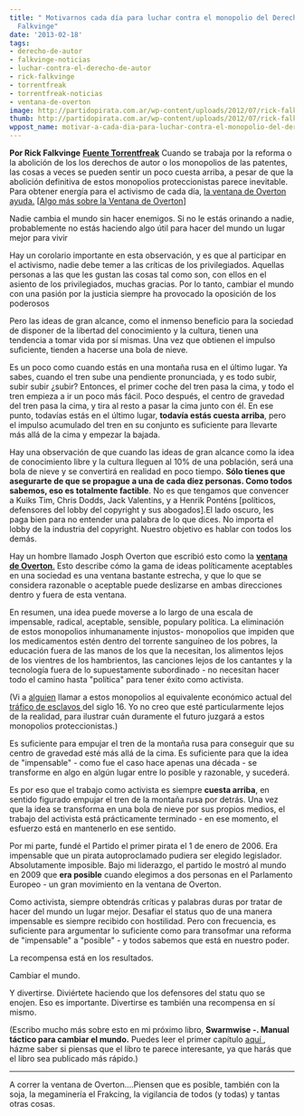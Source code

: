 ```yaml
---
title: " Motivarnos cada día para luchar contra el monopolio del Derecho de Autor-Rick
  Falkvinge"
date: '2013-02-18'
tags:
- derecho-de-autor
- falkvinge-noticias
- luchar-contra-el-derecho-de-autor
- rick-falkvinge
- torrentfreak
- torrentfreak-noticias
- ventana-de-overton
image: http://partidopirata.com.ar/wp-content/uploads/2012/07/rick-falkvinge-div.png
thumb: http://partidopirata.com.ar/wp-content/uploads/2012/07/rick-falkvinge-div-150x150.png
wppost_name: motivar-a-cada-dia-para-luchar-contra-el-monopolio-del-derecho-de-autor-rick-falkvinge
---
```


<strong>Por Rick Falkvinge</strong>
<strong> <a href="http://torrentfreak.com/motivating-yourself-every-day-to-fight-the-copyright-monopoly-130217/" target="_blank">Fuente Torrentfreak</a></strong>
Cuando se trabaja por la reforma o la abolición de los los derechos de autor o los monopolios de las patentes, las cosas a veces se pueden sentir un poco cuesta arriba, a pesar de que la abolición definitiva de estos monopolios proteccionistas parece inevitable. Para obtener energía para el activismo de cada día, <a href="https://es.wikipedia.org/wiki/Ventana_Overton" target="_blank">la ventana de Overton ayuda.</a> [<a href="http://epampliega.com/wordpress7/2011/10/la-ventana-overton-en-parla/" target="_blank">Algo más sobre la Ventana de Overton</a>]

Nadie cambia el mundo sin hacer enemigos. Si no le estás orinando a nadie, probablemente no estás haciendo algo útil para hacer del mundo un lugar mejor para vivir

Hay un corolario importante en esta observación, y es que al participar en el activismo, nadie debe temer a las críticas de los privilegiados. Aquellas personas a las que les gustan las cosas tal como son, con ellos en el asiento de los privilegiados, muchas gracias. Por lo tanto, cambiar el mundo con una pasión por la justicia siempre ha provocado la oposición de los poderosos

Pero las ideas de gran alcance, como el inmenso beneficio para la sociedad de disponer de la libertad del conocimiento y la cultura, tienen una tendencia a tomar vida por sí mismas. Una vez que obtienen el impulso suficiente, tienden a hacerse una bola de nieve.

Es un poco como cuando estás en una montaña rusa en el último lugar. Ya sabes, cuando el tren sube una pendiente pronunciada, y es todo subir, subir subir ¿subir? Entonces, el primer coche del tren pasa la cima, y todo el tren empieza a ir un poco más fácil. Poco después, el centro de gravedad del tren pasa la cima, y tira al resto a pasar la cima junto con él. En ese punto, todavías estás en el último lugar, <strong>todavía estás cuesta arriba</strong>, pero el impulso acumulado del tren en su conjunto es suficiente para llevarte más allá de la cima y empezar la bajada.

Hay una observación de que cuando las ideas de gran alcance como la idea de conocimiento libre y la cultura lleguen al 10% de una población, será una bola de nieve y se convertirá en realidad en poco tiempo. <strong>Sólo tienes que asegurarte de que se propague a una de cada diez personas. Como todos sabemos, eso es totalmente factible</strong>. No es que tengamos que convencer a Kuiks Tim, Chris Dodds, Jack Valentins, y a Henrik Ponténs [políticos, defensores del lobby del copyright y sus abogados].El lado oscuro, les paga bien para no entender una palabra de lo que dices. No importa el lobby de la industria del copyright. Nuestro objetivo es hablar con todos los demás.

Hay un hombre llamado Josph Overton que escribió esto como la <a href="https://es.wikipedia.org/wiki/Ventana_Overton" target="_blank"><strong>ventana de Overton</strong>.</a> Esto describe cómo la gama de ideas políticamente aceptables en una sociedad es una ventana bastante estrecha, y que lo que se considera razonable o aceptable puede deslizarse en ambas direcciones dentro y fuera de esta ventana.

En resumen, una idea puede moverse a lo largo de una escala de impensable, radical, aceptable, sensible, populary política. La eliminación de estos monopolios inhumanamente injustos- monopolios que impiden que los medicamentos estén dentro del torrente sanguíneo de los pobres, la educación fuera de las manos de los que la necesitan, los alimentos lejos de los vientres de los hambrientos, las canciones lejos de los cantantes y la tecnología fuera de lo supuestamente subordinado - no necesitan hacer todo el camino hasta "política" para tener éxito como activista.

(Vi a <a href="http://blogg.openend.se/2013/2/17/hittat-som-signatur">alguien</a> llamar a estos monopolios al equivalente económico actual del <a href="https://es.wikipedia.org/wiki/Trata_de_esclavos" target="_blank">tráfico de esclavos </a>del siglo 16. Yo no creo que esté particularmente lejos de la realidad, para ilustrar cuán duramente el futuro juzgará a estos monopolios proteccionistas.)

Es suficiente para empujar el tren de la montaña rusa para conseguir que su centro de gravedad esté más allá de la cima. Es suficiente para que la idea de "impensable" - como fue el caso hace apenas una década - se transforme en algo en algún lugar entre lo posible y razonable, y sucederá.

Es por eso que el trabajo como activista es siempre <strong>cuesta arriba</strong>, en sentido figurado empujar el tren de la montaña rusa por detrás. Una vez que la idea se transforma en una bola de nieve por sus propios medios, el trabajo del activista está prácticamente terminado - en ese momento, el esfuerzo está en mantenerlo en ese sentido.

Por mi parte, fundé el Partido el primer pirata el 1 de enero de 2006. Era impensable que un pirata autoproclamado pudiera ser elegido legislador. Absolutamente imposible. Bajo mi liderazgo, el partido le mostró al mundo en 2009 que <strong>era posible</strong> cuando elegimos a dos personas en el Parlamento Europeo - un gran movimiento en la ventana de Overton.

Como activista, siempre obtendrás críticas y palabras duras por tratar de hacer del mundo un lugar mejor. Desafiar el status quo de una manera impensable es siempre recibido con hostilidad. Pero con frecuencia, es suficiente para argumentar lo suficiente como para transofmar una reforma de "impensable" a "posible" - y todos sabemos que está en nuestro poder.

La recompensa está en los resultados.

Cambiar el mundo.

Y divertirse. Diviértete haciendo que los defensores del statu quo se enojen. Eso es importante. Divertirse es también una recompensa en sí mismo.

(Escribo mucho más sobre esto en mi próximo libro, <strong>Swarmwise -. Manual táctico para cambiar el mundo.</strong> Puedes leer el primer capítulo <a href="http://falkvinge.net/2013/02/14/swarmwise-the-tactical-manual-to-changing-the-world-chapter-one/">aquí </a>,  házme saber si piensas que el libro te parece interesante, ya que harás que el libro sea publicado más rápido.)
<hr>
A correr la ventana de Overton....Piensen que es posible, también con la soja, la megaminería el Frakcing, la vigilancia de todos (y todas) y tantas otras cosas.
